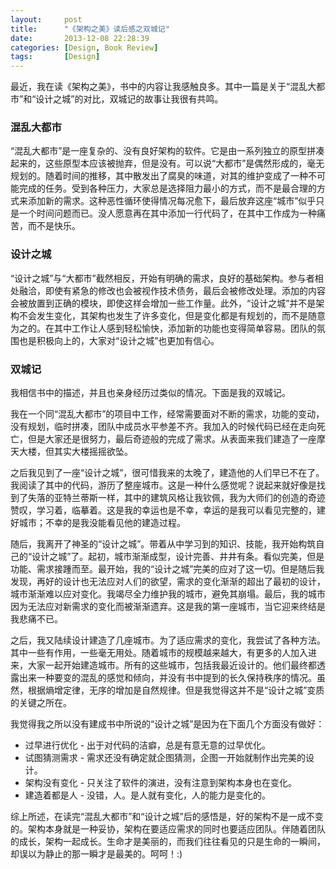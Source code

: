 ```yaml
---
layout:     post
title:      "《架构之美》读后感之双城记"
date:       2013-12-08 22:28:39
categories: [Design, Book Review]
tags:       [Design]
---
```


最近，我在读《架构之美》，书中的内容让我感触良多。其中一篇是关于“混乱大都市”和“设计之城”的对比，双城记的故事让我很有共鸣。
<!--more-->

### 混乱大都市

“混乱大都市”是一座复杂的、没有良好架构的软件。它是由一系列独立的原型拼凑起来的，这些原型本应该被抛弃，但是没有。可以说“大都市”是偶然形成的，毫无规划的。随着时间的推移，其中散发出了腐臭的味道，对其的维护变成了一种不可能完成的任务。受到各种压力，大家总是选择阻力最小的方式，而不是最合理的方式来添加新的需求。这种恶性循环使得情况每况愈下，最后放弃这座“城市”似乎只是一个时间问题而已。没人愿意再在其中添加一行代码了，在其中工作成为一种痛苦，而不是快乐。

### 设计之城

“设计之城”与“大都市”截然相反，开始有明确的需求，良好的基础架构。参与者相处融洽，即使有紧急的修改也会被视作技术债务，最后会被修改处理。添加的内容会被放置到正确的模块，即使这样会增加一些工作量。此外，“设计之城”并不是架构不会发生变化，其架构也发生了许多变化，但是变化都是有规划的，而不是随意为之的。在其中工作让人感到轻松愉快，添加新的功能也变得简单容易。团队的氛围也是积极向上的，大家对“设计之城”也更加有信心。

### 双城记

我相信书中的描述，并且也亲身经历过类似的情况。下面是我的双城记。

我在一个同“混乱大都市”的项目中工作，经常需要面对不断的需求，功能的变动，没有规划，临时拼凑，团队中成员水平参差不齐。我加入的时候代码已经在走向死亡，但是大家还是很努力，最后奇迹般的完成了需求。从表面来我们建造了一座摩天大楼，但其实大楼摇摇欲坠。

之后我见到了一座“设计之城”，很可惜我来的太晚了，建造他的人们早已不在了。我阅读了其中的代码，游历了整座城市。这是一种什么感觉呢？说起来就好像是找到了失落的亚特兰蒂斯一样，其中的建筑风格让我钦佩，我为大师们的创造的奇迹赞叹，学习着，临摹着。这是我的幸运也是不幸，幸运的是我可以看见完整的，建好城市；不幸的是我没能看见他的建造过程。

随后，我离开了神圣的“设计之城”。带着从中学习到的知识、技能，我开始构筑自己的“设计之城”了。起初，城市渐渐成型，设计完善、井井有条。看似完美，但是功能、需求接踵而至。最开始，我的“设计之城”完美的应对了这一切。但是随后我发现，再好的设计也无法应对人们的欲望，需求的变化渐渐的超出了最初的设计，城市渐渐难以应对变化。我竭尽全力维护我的城市，避免其崩塌。最后，我的城市因为无法应对新需求的变化而被渐渐遗弃。这是我的第一座城市，当它迎来终结是我悲痛不已。

之后，我又陆续设计建造了几座城市。为了适应需求的变化，我尝试了各种方法。其中一些有作用，一些毫无用处。随着城市的规模越来越大，有更多的人加入进来，大家一起开始建造城市。所有的这些城市，包括我最近设计的。他们最终都透露出来一种要变的混乱的感觉和倾向，并没有书中提到的长久保持秩序的情况。虽然，根据熵增定律，无序的增加是自然规律。但是我觉得这并不是“设计之城”变质的关键之所在。

我觉得我之所以没有建成书中所说的“设计之城”是因为在下面几个方面没有做好：

- 过早进行优化 - 出于对代码的洁癖，总是有意无意的过早优化。
- 试图猜测需求 - 需求还没有确定就企图猜测，企图一开始就制作出完美的设计。
- 架构没有变化 - 只关注了软件的演进，没有注意到架构本身也在变化。
- 建造着都是人 - 没错，人。是人就有变化，人的能力是变化的。

综上所述，在读完“混乱大都市”和“设计之城”后的感悟是，好的架构不是一成不变的。架构本身就是一种妥协，架构在要适应需求的同时也要适应团队。伴随着团队的成长，架构一起成长。生命才是美丽的，而我们往往看见的只是生命的一瞬间，却误以为静止的那一瞬才是最美的。呵呵！:)
